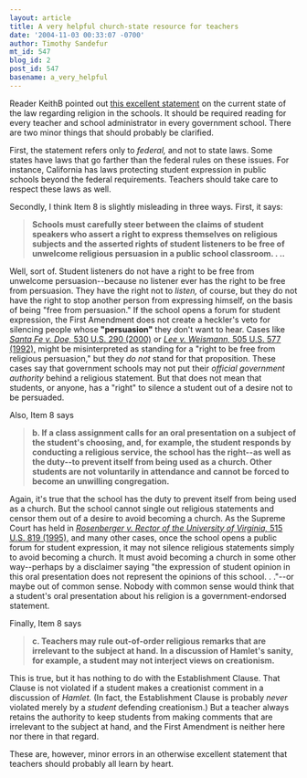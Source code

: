 ```yaml
---
layout: article
title: A very helpful church-state resource for teachers
date: '2004-11-03 00:33:07 -0700'
author: Timothy Sandefur
mt_id: 547
blog_id: 2
post_id: 547
basename: a_very_helpful
---
```

Reader KeithB pointed out <a href="http://www.aclu.org/ReligiousLiberty/ReligiousLiberty.cfm?ID=9007&c=139">this excellent statement</a> on the current state of the law regarding religion in the schools. It should be required reading for every teacher and school administrator in every government school. There are two minor things that should probably be clarified.

<!--more-->

First, the statement refers only to <i>federal,</i> and not to state laws. Some states have laws that go farther than the federal rules on these issues. For instance, California has laws protecting student expression in public schools beyond the federal requirements. Teachers should take care to respect these laws as well.

Secondly, I think Item 8 is slightly misleading in three ways. First, it says:<blockquote><b>Schools must carefully steer between the claims of student speakers who assert a right to express themselves on religious subjects and the asserted rights of student listeners to be free of unwelcome religious persuasion in a public school classroom. . ..</b></blockquote>

Well, sort of. Student listeners do not have a right to be free from unwelcome persuasion--because no listener ever has the right to be free from persuasion. They have the right not to <i>listen,</i> of course, but they do not have the right to stop another person from expressing himself, on the basis of being "free from persuasion." If the school opens a forum for student expression, the First Amendment does not create a heckler's veto for silencing people whose<b> "persuasion"</b> they don't want to hear. Cases like <i><a href="http://supct.law.cornell.edu/supct/html/99-62.ZO.html">Santa Fe v. Doe,</i> 530 U.S. 290 (2000)</a> or <a href="http://supct.law.cornell.edu/supct/html/90-1014.ZO.html"><i>Lee v. Weismann,</i> 505 U.S. 577 (1992),</a> might be misinterpreted as standing for a "right to be free from religious persuasion," but they <i>do not</i> stand for that proposition. These cases say that government schools may not put their <i>official government authority</i> behind a religious statement. But that does not mean that students, or anyone, has a "right" to silence a student out of a desire not to be persuaded.

Also, Item 8 says<blockquote><b>b. If a class assignment calls for an oral presentation on a subject of the student's choosing, and, for example, the student responds by conducting a religious service, the school has the right--as well as the duty--to prevent itself from being used as a church. Other students are not voluntarily in attendance and cannot be forced to become an unwilling congregation.</b></blockquote>

Again, it's true that the school has the duty to prevent itself from being used as a church. But the school cannot single out religious statements and censor them out of a desire to avoid becoming a church. As the Supreme Court has held in <i><a href="http://supct.law.cornell.edu/supct/search/display.html?terms=rosenberger&url=/supct/html/94-329.ZS.html">Rosenberger v. Rector of the University of Virginia,</i> 515 U.S. 819 (1995),</a> and many other cases, once the school opens a public forum for student expression, it may not silence religious statements simply to avoid becoming a church. It must avoid becoming a church in some other way--perhaps by a disclaimer saying "the expression of student opinion in this oral presentation does not represent the opinions of this school. . ."--or maybe out of common sense. Nobody with common sense would think that a student's oral presentation about his religion is a government-endorsed statement.

Finally, Item 8 says<blockquote><b>c. Teachers may rule out-of-order religious remarks that are irrelevant to the subject at hand. In a discussion of Hamlet's sanity, for example, a student may not interject views on creationism.</b></blockquote>

This is true, but it has nothing to do with the Establishment Clause. That Clause is not violated if a student makes a creationist comment in a discussion of <i>Hamlet.</i> (In fact, the Establishment Clause is probably <i>never</i> violated merely by a <i>student</i> defending creationism.) But a teacher always retains the authority to keep students from making comments that are irrelevant to the subject at hand, and the First Amendment is neither here nor there in that regard.

These are, however, minor errors in an otherwise excellent statement that teachers should probably all learn by heart.
